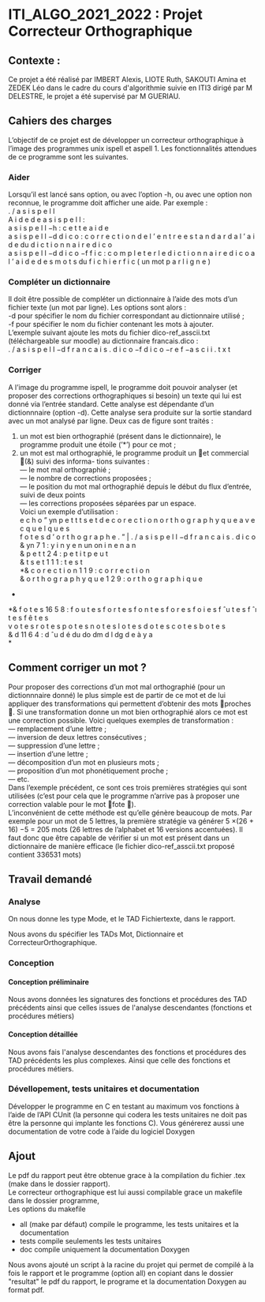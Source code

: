# ITI_ALGO_2021_2022 : Projet Correcteur Orthographique
## Contexte :
Ce projet a été réalisé par IMBERT Alexis, LIOTE Ruth, SAKOUTI Amina et ZEDEK Léo dans le cadre du cours d'algorithmie suivie en ITI3 dirigé par M DELESTRE, le projet a été supervisé par M GUERIAU.  
  
## Cahiers des charges
L’objectif de ce projet est de développer un correcteur orthographique à l’image des programmes unix ispell et aspell 1. Les fonctionnalités attendues de ce programme sont les suivantes.  
  
### Aider
Lorsqu’il est lancé sans option, ou avec l’option -h, ou avec une option non reconnue, le programme doit afficher une aide.
Par exemple :  
. / a s i s p e l l  
A i d e d e a s i s p e l l :  
    a s i s p e l l −h : c e t t e a i d e  
    a s i s p e l l −d d i c o : c o r r e c t i o n d e l ’ e n t r e e s t a n d a r d a l ’ a i d e du d i c t i o n n a i r e d i c o  
    a s i s p e l l −d d i c o −f f i c : c o m p l e t e r l e d i c t i o n n a i r e d i c o a l ’ a i d e d e s m o t s du f i c h i e r f i c ( un mot p a r l i g n e )  
  
### Compléter un dictionnaire
Il doit être possible de compléter un dictionnaire à l’aide des mots d’un fichier texte (un mot par ligne). Les options sont alors :  
-d pour spécifier le nom du fichier correspondant au dictionnaire utilisé ;  
-f pour spécifier le nom du fichier contenant les mots à ajouter.  
L’exemple suivant ajoute les mots du fichier dico-ref_asscii.txt (téléchargeable sur moodle) au dictionnaire francais.dico :  
. / a s i s p e l l −d f r a n c a i s . d i c o −f d i c o −r e f −a s c i i . t x t  
  
### Corriger
A l’image du programme ispell, le programme doit pouvoir analyser (et proposer des corrections orthographiques si besoin) un texte qui lui est donné via l’entrée standard. Cette analyse est dépendante d’un dictionnnaire (option -d). Cette analyse sera produite sur la sortie standard avec un mot analysé par ligne. Deux cas de figure sont traités :  
  
1. un mot est bien orthographié (présent dans le dictionnaire), le programme produit une étoile (’*’)
pour ce mot ;  
2. un mot est mal orthographié, le programme produit un et commercial (&) suivi des informa-
tions suivantes :  
— le mot mal orthographié ;  
— le nombre de corrections proposées ;  
— le position du mot mal orthographié depuis le début du flux d’entrée, suivi de deux points  
— les corrections proposées séparées par un espace.  
Voici un exemple d’utilisation :  
e c h o ” yn p e t t t s e t d e c o r e c t i o n o r t h o g r a p h y q u e a v e c q u e l q u e s  
f o t e s d ’ o r t h o g r a p h e . ” | . / a s i s p e l l −d f r a n c a i s . d i c o  
& yn 7 1 : y i n y e n un on i n e n a n  
& p e t t 2 4 : p e t i t p e u t  
& t s e t 1 1 1 : t e s t  
*& c o r e c t i o n 1 1 9 : c o r r e c t i o n  
& o r t h o g r a p h y q u e 1 2 9 : o r t h o g r a p h i q u e  
*  
*& f o t e s 16 5 8 : f o u t e s f o r t e s f o n t e s f o r e s f o i e s f ˆu t e s f ˆı t e s f ê t e s  
v o t e s r o t e s p o t e s n o t e s l o t e s d o t e s c o t e s b o t e s  
& d 11 6 4 : d ˆu d é du do dm d l dg d e à y a  
*  


## Comment corriger un mot ?  
Pour proposer des corrections d’un mot mal orthographié (pour un dictionnnaire donné) le plus  simple est de partir de ce mot et de lui appliquer des transformations qui permettent d’obtenir des mots proches . Si une transformation donne un mot bien orthographié alors ce mot est une correction possible. Voici quelques exemples de transformation :  
— remplacement d’une lettre ;  
— inversion de deux lettres consécutives ;  
— suppression d’une lettre ;  
— insertion d’une lettre ;  
— décomposition d’un mot en plusieurs mots ;  
— proposition d’un mot phonétiquement proche ;  
— etc.  
Dans l’exemple précédent, ce sont ces trois premières stratégies qui sont utilisées (c’est pour cela que le programme n’arrive pas à proposer une correction valable pour le mot fote ).  
L’inconvénient de cette méthode est qu’elle génère beaucoup de mots. Par exemple pour un mot de 5 lettres, la première stratégie va générer 5 ×(26 + 16) −5 = 205 mots (26 lettres de l’alphabet et 16 versions accentuées). Il faut donc que être capable de vérifier si un mot est présent dans un dictionnaire de manière efficace (le fichier dico-ref_asscii.txt proposé contient 336531 mots)  
  
## Travail demandé
### Analyse
On nous donne les type Mode, et le TAD Fichiertexte, dans le rapport.  
  
Nous avons du spécifier les TADs Mot, Dictionnaire et CorrecteurOrthographique.  
### Conception
#### Conception préliminaire
Nous avons données les signatures des fonctions et procédures des TAD précédents ainsi que celles issues de l'analyse descendantes (fonctions et procédures métiers)  

#### Conception détaillée
Nous avons fais l'analyse descendantes des fonctions et procédures des TAD précédents les plus complexes. Ainsi que celle des fonctions et procédures métiers.  

### Dévellopement, tests unitaires et documentation
Développer le programme en C en testant au maximum vos fonctions à l’aide de l’API CUnit (la personne qui codera les tests unitaires ne doit pas être la personne qui implante les fonctions C). Vous générerez aussi une documentation de votre code à l’aide du logiciel Doxygen  

## Ajout
Le pdf du rapport peut être obtenue grace à la compilation du fichier .tex (make dans le dossier rapport).    
Le correcteur orthographique est lui aussi compilable grace un makefile dans le dossier programme,  
Les options du makefile  
 - all (make par défaut) compile le programme, les tests unitaires et la documentation  
 - tests compile seulements les tests unitaires  
 - doc compile uniquement la documentation Doxygen  
  
Nous avons ajouté un script à la racine du projet qui permet de compilé à la fois le rapport et le programme (option all) en copiant dans le dossier "resultat" le pdf du rapport, le programe et la documentation Doxygen au format pdf.  




